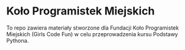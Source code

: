 # Koło Programistek Miejskich

To repo zawiera materiały stworzone dla Fundacji Koło Programistek Miejskich (Girls Code Fun) w celu przeprowadzenia kursu Podstawy Pythona.
